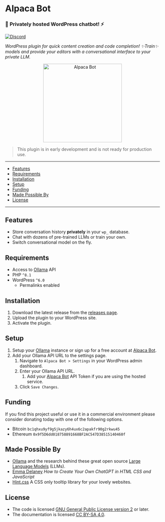 # Alpaca Bot

### 🌟 **Privately** hosted WordPress chatbot! ⚡️

[![Discord](https://img.shields.io/discord/1198290062316683275?logo=discord&label=Discord)](https://discord.gg/DqAUPAVhnR)

*WordPress plugin for quick content creation and code completion! ✨Train✨ models and provide your editors with a conversational interface to your private LLM.*

<div align="center">
  <img src="https://alpaca.bot/wp-content/uploads/2024/01/alpaca-bot-512-icon.png" alt="Alpaca Bot" width="256px">
</div>

> This plugin is in early development and is not ready for production use.

---

- [Features](#features)
- [Requirements](#requirements)
- [Installation](#installation)
- [Setup](#setup)
- [Funding](#funding)
- [Made Possible By](#made-possible-by)
- [License](#license)

---

## Features

- Store conversation history **privately** in your `wp_` database.
- Chat with dozens of pre-trained LLMs or train your own.
- Switch conversational model on the fly.

## Requirements

- Access to [Ollama](https://github.com/jmorganca/ollama) API
- PHP `^8.1`
- WordPress `^6.0`
  - Permalinks enabled

## Installation

1. Download the latest release from the [releases page](https://github.com/carmelosantana/alpaca-bot/releases).
2. Upload the plugin to your WordPress site.
3. Activate the plugin.

## Setup

1. Setup your [Ollama](https://github.com/ollama/ollama) instance or sign up for a free account at [Alpaca Bot](https://alpaca.bot).
2. Add your Ollama API URL to the settings page.
   1. Navigate to `Alpaca Bot > Settings` in your WordPress admin dashboard.
   2. Enter your Ollama API URL.
      1. Add your [Alpaca Bot](https://alpaca.bot/) API Token if you are using the hosted service.
   3. Click `Save Changes`.

## Funding

If you find this project useful or use it in a commercial environment please consider donating today with one of the following options.

- Bitcoin `bc1qhxu9yf9g5jkazy6h4ux6c2apakfr90g2rkwu45`
- Ethereum `0x9f5D6dd018758891668BF2AC547D38515140460f`

## Made Possible By

- [Ollama](https://github.com/ollama/ollama) and the research behind these great open source [Large Language Models](https://ollama.ai/library) (LLMs).
- [Emma Delaney](https://emma-delaney.medium.com/how-to-create-your-own-chatgpt-in-html-css-and-javascript-78e32b70b4be) *How to Create Your Own ChatGPT in HTML CSS and JavaScript*
- [Hint.css](https://github.com/chinchang/hint.css) A CSS only tooltip library for your lovely websites.

## License

- The code is licensed [GNU General Public License version 2](http://www.gnu.org/licenses/gpl-2.0.html) or later.
- The documentation is licensed [CC BY-SA 4.0](https://creativecommons.org/licenses/by-sa/4.0/).
